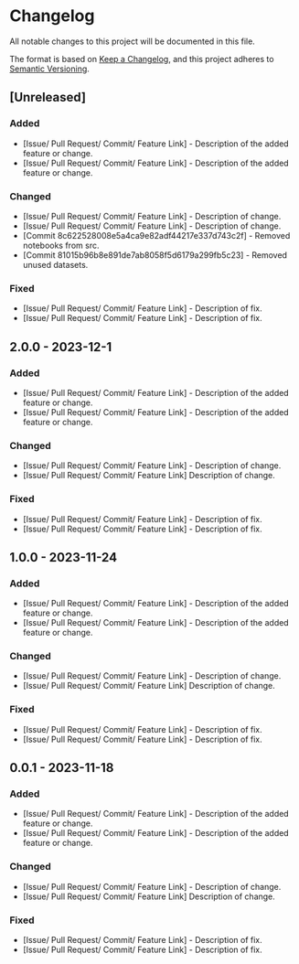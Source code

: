 # Changelog

All notable changes to this project will be documented in this file.

The format is based on [Keep a Changelog](https://keepachangelog.com/en/1.1.0/), and this project adheres to [Semantic Versioning](https://semver.org/spec/v2.0.0.html).

## [Unreleased]

### Added

-   [Issue/ Pull Request/ Commit/ Feature Link] - Description of the added feature or change.
-   [Issue/ Pull Request/ Commit/ Feature Link] - Description of the added feature or change.

### Changed

-   [Issue/ Pull Request/ Commit/ Feature Link] - Description of change.
-   [Issue/ Pull Request/ Commit/ Feature Link] - Description of change.
- [Commit 8c622528008e5a4ca9e82adf44217e337d743c2f] - Removed notebooks from src.
- [Commit 81015b96b8e891de7ab8058f5d6179a299fb5c23] - Removed unused datasets.

### Fixed

-   [Issue/ Pull Request/ Commit/ Feature Link] - Description of fix.
-   [Issue/ Pull Request/ Commit/ Feature Link] - Description of fix.

## 2.0.0 - 2023-12-1

### Added

-   [Issue/ Pull Request/ Commit/ Feature Link] - Description of the added feature or change.
-   [Issue/ Pull Request/ Commit/ Feature Link] - Description of the added feature or change.

### Changed

-   [Issue/ Pull Request/ Commit/ Feature Link] - Description of change.
-   [Issue/ Pull Request/ Commit/ Feature Link] Description of change.

### Fixed

-   [Issue/ Pull Request/ Commit/ Feature Link] - Description of fix.
-   [Issue/ Pull Request/ Commit/ Feature Link] - Description of fix.

## 1.0.0 - 2023-11-24

### Added

-   [Issue/ Pull Request/ Commit/ Feature Link] - Description of the added feature or change.
-   [Issue/ Pull Request/ Commit/ Feature Link] - Description of the added feature or change.

### Changed

-   [Issue/ Pull Request/ Commit/ Feature Link] - Description of change.
-   [Issue/ Pull Request/ Commit/ Feature Link] Description of change.

### Fixed

-   [Issue/ Pull Request/ Commit/ Feature Link] - Description of fix.
-   [Issue/ Pull Request/ Commit/ Feature Link] - Description of fix.

## 0.0.1 - 2023-11-18

### Added

-   [Issue/ Pull Request/ Commit/ Feature Link] - Description of the added feature or change.
-   [Issue/ Pull Request/ Commit/ Feature Link] - Description of the added feature or change.

### Changed

-   [Issue/ Pull Request/ Commit/ Feature Link] - Description of change.
-   [Issue/ Pull Request/ Commit/ Feature Link] Description of change.

### Fixed

-   [Issue/ Pull Request/ Commit/ Feature Link] - Description of fix.
-   [Issue/ Pull Request/ Commit/ Feature Link] - Description of fix.
